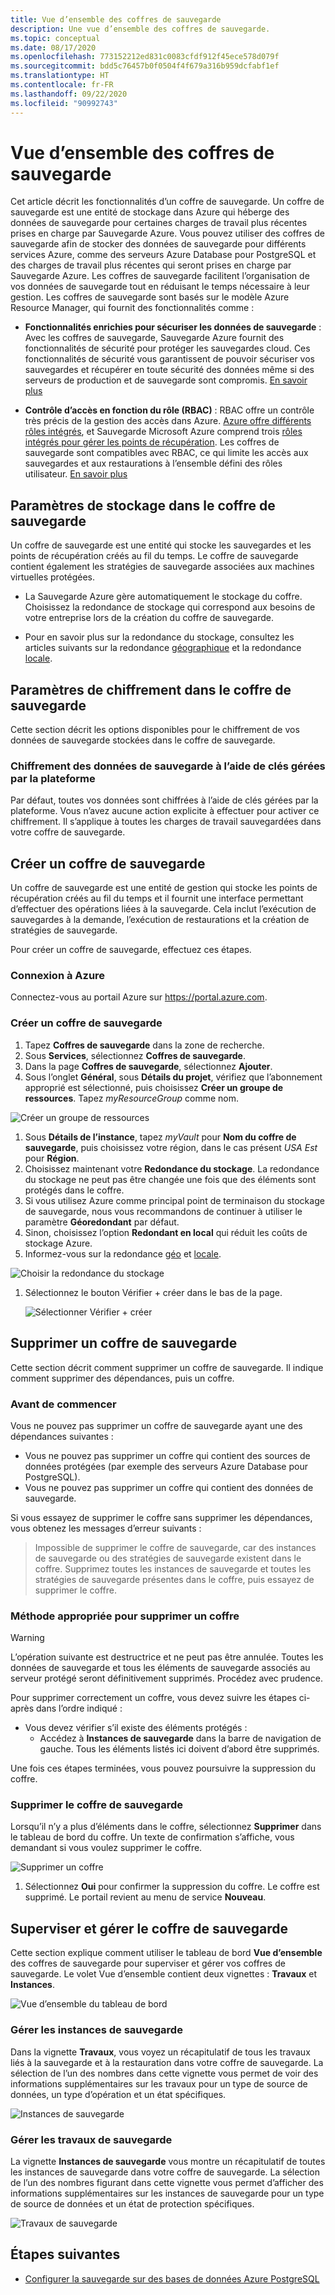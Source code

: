 ```yaml
---
title: Vue d’ensemble des coffres de sauvegarde
description: Une vue d’ensemble des coffres de sauvegarde.
ms.topic: conceptual
ms.date: 08/17/2020
ms.openlocfilehash: 773152212ed831c0083cfdf912f45ece578d079f
ms.sourcegitcommit: bdd5c76457b0f0504f4f679a316b959dcfabf1ef
ms.translationtype: HT
ms.contentlocale: fr-FR
ms.lasthandoff: 09/22/2020
ms.locfileid: "90992743"
---
```

# <a name="backup-vaults-overview"></a>Vue d’ensemble des coffres de sauvegarde

Cet article décrit les fonctionnalités d’un coffre de sauvegarde. Un coffre de sauvegarde est une entité de stockage dans Azure qui héberge des données de sauvegarde pour certaines charges de travail plus récentes prises en charge par Sauvegarde Azure. Vous pouvez utiliser des coffres de sauvegarde afin de stocker des données de sauvegarde pour différents services Azure, comme des serveurs Azure Database pour PostgreSQL et des charges de travail plus récentes qui seront prises en charge par Sauvegarde Azure. Les coffres de sauvegarde facilitent l’organisation de vos données de sauvegarde tout en réduisant le temps nécessaire à leur gestion. Les coffres de sauvegarde sont basés sur le modèle Azure Resource Manager, qui fournit des fonctionnalités comme :

- **Fonctionnalités enrichies pour sécuriser les données de sauvegarde** : Avec les coffres de sauvegarde, Sauvegarde Azure fournit des fonctionnalités de sécurité pour protéger les sauvegardes cloud. Ces fonctionnalités de sécurité vous garantissent de pouvoir sécuriser vos sauvegardes et récupérer en toute sécurité des données même si des serveurs de production et de sauvegarde sont compromis. [En savoir plus](backup-azure-security-feature.md)

- **Contrôle d’accès en fonction du rôle (RBAC)** : RBAC offre un contrôle très précis de la gestion des accès dans Azure. [Azure offre différents rôles intégrés](../role-based-access-control/built-in-roles.md), et Sauvegarde Microsoft Azure comprend trois [rôles intégrés pour gérer les points de récupération](backup-rbac-rs-vault.md). Les coffres de sauvegarde sont compatibles avec RBAC, ce qui limite les accès aux sauvegardes et aux restaurations à l’ensemble défini des rôles utilisateur. [En savoir plus](backup-rbac-rs-vault.md)

## <a name="storage-settings-in-the-backup-vault"></a>Paramètres de stockage dans le coffre de sauvegarde

Un coffre de sauvegarde est une entité qui stocke les sauvegardes et les points de récupération créés au fil du temps. Le coffre de sauvegarde contient également les stratégies de sauvegarde associées aux machines virtuelles protégées.

- La Sauvegarde Azure gère automatiquement le stockage du coffre. Choisissez la redondance de stockage qui correspond aux besoins de votre entreprise lors de la création du coffre de sauvegarde.

- Pour en savoir plus sur la redondance du stockage, consultez les articles suivants sur la redondance [géographique](../storage/common/storage-redundancy.md#geo-redundant-storage) et la redondance [locale](../storage/common/storage-redundancy.md#locally-redundant-storage).

## <a name="encryption-settings-in-the-backup-vault"></a>Paramètres de chiffrement dans le coffre de sauvegarde

Cette section décrit les options disponibles pour le chiffrement de vos données de sauvegarde stockées dans le coffre de sauvegarde.

### <a name="encryption-of-backup-data-using-platform-managed-keys"></a>Chiffrement des données de sauvegarde à l’aide de clés gérées par la plateforme

Par défaut, toutes vos données sont chiffrées à l’aide de clés gérées par la plateforme. Vous n’avez aucune action explicite à effectuer pour activer ce chiffrement. Il s’applique à toutes les charges de travail sauvegardées dans votre coffre de sauvegarde.

## <a name="create-a-backup-vault"></a>Créer un coffre de sauvegarde

Un coffre de sauvegarde est une entité de gestion qui stocke les points de récupération créés au fil du temps et il fournit une interface permettant d’effectuer des opérations liées à la sauvegarde. Cela inclut l’exécution de sauvegardes à la demande, l’exécution de restaurations et la création de stratégies de sauvegarde.

Pour créer un coffre de sauvegarde, effectuez ces étapes.

### <a name="sign-in-to-azure"></a>Connexion à Azure

Connectez-vous au portail Azure sur <https://portal.azure.com>.

### <a name="create-backup-vault"></a>Créer un coffre de sauvegarde

1. Tapez **Coffres de sauvegarde** dans la zone de recherche.
1. Sous **Services**, sélectionnez **Coffres de sauvegarde**.
1. Dans la page **Coffres de sauvegarde**, sélectionnez **Ajouter**.
1. Sous l’onglet **Général**, sous **Détails du projet**, vérifiez que l’abonnement approprié est sélectionné, puis choisissez **Créer un groupe de ressources**. Tapez *myResourceGroup* comme nom.

  ![Créer un groupe de ressources](./media/backup-vault-overview/new-resource-group.png)

1. Sous **Détails de l’instance**, tapez *myVault* pour **Nom du coffre de sauvegarde**, puis choisissez votre région, dans le cas présent *USA Est* pour **Région**.
1. Choisissez maintenant votre **Redondance du stockage**. La redondance du stockage ne peut pas être changée une fois que des éléments sont protégés dans le coffre.
1. Si vous utilisez Azure comme principal point de terminaison du stockage de sauvegarde, nous vous recommandons de continuer à utiliser le paramètre **Géoredondant** par défaut.
1. Sinon, choisissez l’option **Redondant en local** qui réduit les coûts de stockage Azure.
1. Informez-vous sur la redondance [géo](../storage/common/storage-redundancy.md#geo-redundant-storage) et [locale](../storage/common/storage-redundancy.md#locally-redundant-storage).

  ![Choisir la redondance du stockage](./media/backup-vault-overview/storage-redundancy.png)

1. Sélectionnez le bouton Vérifier + créer dans le bas de la page.

    ![Sélectionner Vérifier + créer](./media/backup-vault-overview/review-and-create.png)

## <a name="delete-a-backup-vault"></a>Supprimer un coffre de sauvegarde

Cette section décrit comment supprimer un coffre de sauvegarde. Il indique comment supprimer des dépendances, puis un coffre.

### <a name="before-you-start"></a>Avant de commencer

Vous ne pouvez pas supprimer un coffre de sauvegarde ayant une des dépendances suivantes :

- Vous ne pouvez pas supprimer un coffre qui contient des sources de données protégées (par exemple des serveurs Azure Database pour PostgreSQL).
- Vous ne pouvez pas supprimer un coffre qui contient des données de sauvegarde.

Si vous essayez de supprimer le coffre sans supprimer les dépendances, vous obtenez les messages d’erreur suivants :

>Impossible de supprimer le coffre de sauvegarde, car des instances de sauvegarde ou des stratégies de sauvegarde existent dans le coffre. Supprimez toutes les instances de sauvegarde et toutes les stratégies de sauvegarde présentes dans le coffre, puis essayez de supprimer le coffre.

### <a name="proper-way-to-delete-a-vault"></a>Méthode appropriée pour supprimer un coffre

>[!WARNING]
L’opération suivante est destructrice et ne peut pas être annulée. Toutes les données de sauvegarde et tous les éléments de sauvegarde associés au serveur protégé seront définitivement supprimés. Procédez avec prudence.

Pour supprimer correctement un coffre, vous devez suivre les étapes ci-après dans l’ordre indiqué :

- Vous devez vérifier s’il existe des éléments protégés :
  - Accédez à **Instances de sauvegarde** dans la barre de navigation de gauche. Tous les éléments listés ici doivent d’abord être supprimés.

Une fois ces étapes terminées, vous pouvez poursuivre la suppression du coffre.

### <a name="delete-the-backup-vault"></a>Supprimer le coffre de sauvegarde

Lorsqu’il n’y a plus d’éléments dans le coffre, sélectionnez **Supprimer** dans le tableau de bord du coffre. Un texte de confirmation s’affiche, vous demandant si vous voulez supprimer le coffre.

![Supprimer un coffre](./media/backup-vault-overview/delete-vault.png)

1. Sélectionnez **Oui** pour confirmer la suppression du coffre. Le coffre est supprimé. Le portail revient au menu de service **Nouveau**.

## <a name="monitor-and-manage-the-backup-vault"></a>Superviser et gérer le coffre de sauvegarde

Cette section explique comment utiliser le tableau de bord **Vue d’ensemble** des coffres de sauvegarde pour superviser et gérer vos coffres de sauvegarde. Le volet Vue d’ensemble contient deux vignettes : **Travaux** et **Instances**.

![Vue d’ensemble du tableau de bord](./media/backup-vault-overview/overview-dashboard.png)

### <a name="manage-backup-instances"></a>Gérer les instances de sauvegarde

Dans la vignette **Travaux**, vous voyez un récapitulatif de tous les travaux liés à la sauvegarde et à la restauration dans votre coffre de sauvegarde. La sélection de l’un des nombres dans cette vignette vous permet de voir des informations supplémentaires sur les travaux pour un type de source de données, un type d’opération et un état spécifiques.

![Instances de sauvegarde](./media/backup-vault-overview/backup-instances.png)

### <a name="manage-backup-jobs"></a>Gérer les travaux de sauvegarde

La vignette **Instances de sauvegarde** vous montre un récapitulatif de toutes les instances de sauvegarde dans votre coffre de sauvegarde. La sélection de l’un des nombres figurant dans cette vignette vous permet d’afficher des informations supplémentaires sur les instances de sauvegarde pour un type de source de données et un état de protection spécifiques.

![Travaux de sauvegarde](./media/backup-vault-overview/backup-jobs.png)

## <a name="next-steps"></a>Étapes suivantes

- [Configurer la sauvegarde sur des bases de données Azure PostgreSQL](backup-azure-database-postgresql.md#configure-backup-on-azure-postgresql-databases)
